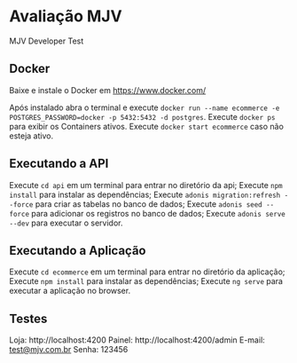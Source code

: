 # Avaliação MJV
MJV Developer Test

## Docker

Baixe e instale o Docker em https://www.docker.com/

Após instalado abra o terminal e execute `docker run --name ecommerce -e POSTGRES_PASSWORD=docker -p 5432:5432 -d postgres`.
Execute `docker ps` para exibir os Containers ativos.
Execute `docker start ecommerce` caso não esteja ativo.

## Executando a API

Execute `cd api` em um terminal para entrar no diretório da api;
Execute `npm install` para instalar as dependências;
Execute `adonis migration:refresh --force` para criar as tabelas no banco de dados;
Execute `adonis seed --force` para adicionar os registros no banco de dados;
Execute `adonis serve --dev` para executar o servidor.

## Executando a Aplicação

Execute `cd ecommerce` em um terminal para entrar no diretório da aplicação;
Execute `npm install` para instalar as dependências;
Execute `ng serve` para executar a aplicação no browser.

## Testes

Loja: http://localhost:4200
Painel: http://localhost:4200/admin
E-mail: test@mjv.com.br
Senha: 123456

